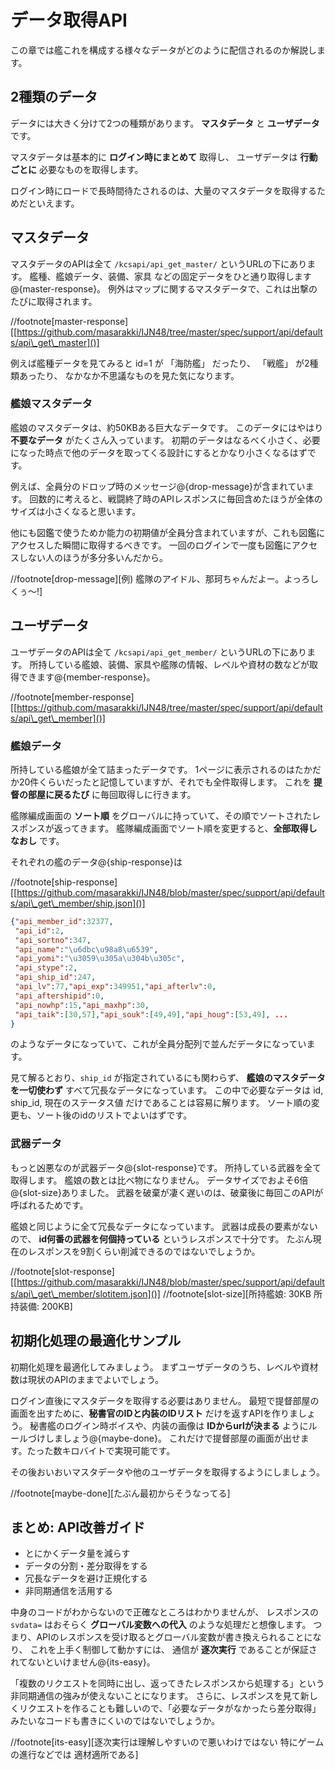 # データ取得API

この章では艦これを構成する様々なデータがどのように配信されるのか解説します。

## 2種類のデータ

データには大きく分けて2つの種類があります。
**マスタデータ** と **ユーザデータ** です。

マスタデータは基本的に **ログイン時にまとめて** 取得し、
ユーザデータは **行動ごとに** 必要なものを取得します。

ログイン時にロードで長時間待たされるのは、大量のマスタデータを取得するためだといえます。

## マスタデータ

マスタデータのAPIは全て `/kcsapi/api_get_master/` というURLの下にあります。
艦種、艦娘データ、装備、家具 などの固定データをひと通り取得します@<fn>{master-response}。
例外はマップに関するマスタデータで、これは出撃のたびに取得されます。

//footnote[master-response][[https://github.com/masarakki/IJN48/tree/master/spec/support/api/defaults/api\_get\_master]()]

例えば艦種データを見てみると id=1 が 「海防艦」 だったり、 「戦艦」 が2種類あったり、
なかなか不思議なものを見た気になります。

### 艦娘マスタデータ

艦娘のマスタデータは、約50KBある巨大なデータです。
このデータにはやはり **不要なデータ** がたくさん入っています。
初期のデータはなるべく小さく、必要になった時点で他のデータを取ってくる設計にするとかなり小さくなるはずです。

例えば、全員分のドロップ時のメッセージ@<fn>{drop-message}が含まれています。
回数的に考えると、戦闘終了時のAPIレスポンスに毎回含めたほうが全体のサイズは小さくなると思います。

他にも図鑑で使うためか能力の初期値が全員分含まれていますが、これも図鑑にアクセスした瞬間に取得するべきです。
一回のログインで一度も図鑑にアクセスしない人のほうが多分多いんだから。

//footnote[drop-message][例) 艦隊のアイドル、那珂ちゃんだよー。よっろしくぅ～!]

## ユーザデータ

ユーザデータのAPIは全て `/kcsapi/api_get_member/` というURLの下にあります。
所持している艦娘、装備、家具や艦隊の情報、レベルや資材の数などが取得できます@<fn>{member-response}。

//footnote[member-response][[https://github.com/masarakki/IJN48/tree/master/spec/support/api/defaults/api\_get\_member]()]

### 艦娘データ

所持している艦娘が全て詰まったデータです。
1ページに表示されるのはたかだか20件くらいだったと記憶していますが、それでも全件取得します。
これを **提督の部屋に戻るたび** に毎回取得しに行きます。

艦隊編成画面の **ソート順** をグローバルに持っていて、その順でソートされたレスポンスが返ってきます。
艦隊編成画面でソート順を変更すると、**全部取得しなおし** です。

それぞれの艦のデータ@<fn>{ship-response}は

//footnote[ship-response][[https://github.com/masarakki/IJN48/blob/master/spec/support/api/defaults/api\_get\_member/ship.json]()]

```json
{"api_member_id":32377,
 "api_id":2,
 "api_sortno":347,
 "api_name":"\u6dbc\u98a8\u6539",
 "api_yomi":"\u3059\u305a\u304b\u305c",
 "api_stype":2,
 "api_ship_id":247,
 "api_lv":77,"api_exp":349951,"api_afterlv":0,
 "api_aftershipid":0,
 "api_nowhp":15,"api_maxhp":30,
 "api_taik":[30,57],"api_souk":[49,49],"api_houg":[53,49], ...
}
```

のようなデータになっていて、これが全員分配列で並んだデータになっています。

見て解るとおり、`ship_id` が指定されているにも関わらず、
**艦娘のマスタデータを一切使わず** すべて冗長なデータになっています。
この中で必要なデータは id, ship_id, 現在のステータス値 だけであることは容易に解ります。
ソート順の変更も、ソート後のidのリストでよいはずです。

### 武器データ

もっと凶悪なのが武器データ@<fn>{slot-response}です。
所持している武器を全て取得します。
艦娘の数とは比べ物になりません。
データサイズでおよそ6倍@<fn>{slot-size}ありました。
武器を破棄が凄く遅いのは、破棄後に毎回このAPIが呼ばれるためです。

艦娘と同じように全て冗長なデータになっています。
武器は成長の要素がないので、 **id何番の武器を何個持っている** というレスポンスで十分です。
たぶん現在のレスポンスを9割くらい削減できるのではないでしょうか。

//footnote[slot-response][[https://github.com/masarakki/IJN48/blob/master/spec/support/api/defaults/api\_get\_member/slotitem.json]()]
//footnote[slot-size][所持艦娘: 30KB   所持装備: 200KB]

## 初期化処理の最適化サンプル

初期化処理を最適化してみましょう。
まずユーザデータのうち、レベルや資材数は現状のAPIのままでよいでしょう。

ログイン直後にマスタデータを取得する必要はありません。
最短で提督部屋の画面を出すために、**秘書官のIDと内装のIDリスト** だけを返すAPIを作りましょう。
秘書艦のログイン時ボイスや、内装の画像は **IDからurlが決まる** ようにルールづけしましょう@<fn>{maybe-done}。
これだけで提督部屋の画面が出せます。たった数キロバイトで実現可能です。

その後おいおいマスタデータや他のユーザデータを取得するようにしましょう。

//footnote[maybe-done][たぶん最初からそうなってる]

## まとめ: API改善ガイド

- とにかくデータ量を減らす
- データの分割・差分取得をする
- 冗長なデータを避け正規化する
- 非同期通信を活用する

中身のコードがわからないので正確なところはわかりませんが、
レスポンスの `svdata=` はおそらく **グローバル変数への代入** のような処理だと想像します。
つまり、APIのレスポンスを受け取るとグローバル変数が書き換えられることになり、
これを上手く制御して動かすには、 通信が **逐次実行** であることが保証されてないといけません@<fn>{its-easy}。

「複数のリクエストを同時に出し、返ってきたレスポンスから処理する」という非同期通信の強みが使えないことになります。
さらに、レスポンスを見て新しくリクエストを作ることも難しいので、「必要なデータがなかったら差分取得」みたいなコードも書きにくいのではないでしょうか。

//footnote[its-easy][逐次実行は理解しやすいので悪いわけではない 特にゲームの進行などでは 適材適所である]

